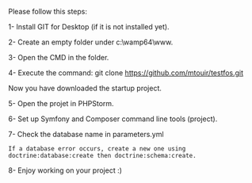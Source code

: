 Please follow this steps:


1- Install GIT for Desktop (if it is not installed yet).

2- Create an empty folder under c:\wamp64\www.

3- Open the CMD in the folder.

4- Execute the command: git clone https://github.com/mtouir/testfos.git


Now you have downloaded the startup project.


5- Open the projet in PHPStorm.

6- Set up Symfony and Composer command line tools (project).

7- Check the database name in parameters.yml

    If a database error occurs, create a new one using doctrine:database:create then doctrine:schema:create.

8- Enjoy working on your project :)

